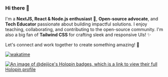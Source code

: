 ### Hi there 👋

I'm a **NextJS, React & Node.js enthusiast** 🚀, **Open-source advocate**, and **Tech Educator** passionate about building impactful solutions. I enjoy teaching, collaborating, and contributing to the open-source community. I'm also a big fan of **Tailwind CSS** for crafting sleek and responsive UIs! ✨

Let's connect and work together to create something amazing! 🌟

[![wakatime](https://wakatime.com/badge/user/3589adb5-11d7-4b54-8163-e15a7b21a91c.svg?style=for-the-badge)](https://wakatime.com/@3589adb5-11d7-4b54-8163-e15a7b21a91c)

[![An image of @dejiice's Holopin badges, which is a link to view their full Holopin profile](https://holopin.me/dejiice)](https://holopin.io/@dejiice)
<!--
**deji-ice/deji-ice** is a ✨ _special_ ✨ repository because its `README.md` (this file) appears on your GitHub profile.

Here are some ideas to get you started:

- 🔭 I’m currently working on a Spotify Menu web app
- 🌱 I’m currently learning ...
- 👯 I’m looking to collaborate on ...
- 🤔 I’m looking for help with ...
- 💬 Ask me about ...
- 📫 How to reach me: ...
- 😄 Pronouns: ...
- ⚡ Fun fact: i love swimming ...
-->
